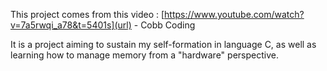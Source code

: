 This project comes from this video : [https://www.youtube.com/watch?v=7a5rwqi_a78&t=5401s](url) - Cobb Coding

It is a project aiming to sustain my self-formation in language C, as well as learning how to manage memory from a "hardware" perspective.
